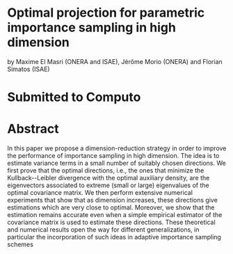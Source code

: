 # Optimal projection for parametric importance sampling in high dimension
 by Maxime El Masri (ONERA and ISAE), Jérôme Morio (ONERA) and Florian Simatos (ISAE)
 
 
# Submitted to Computo

# Abstract
  In this paper we propose a dimension-reduction strategy in order to improve the performance of importance sampling in high dimension. The idea is to estimate variance terms in a small number of suitably chosen directions. We first prove that the optimal directions, i.e., the ones that minimize the Kullback--Leibler divergence with the optimal auxiliary density, are the eigenvectors associated to extreme (small or large) eigenvalues of the optimal covariance matrix. We then perform extensive numerical experiments that show that as dimension increases, these directions give estimations which are very close to optimal. Moreover, we show that the estimation remains accurate even when a simple empirical estimator of the covariance matrix is used to estimate these directions. These theoretical and numerical results open the way for different generalizations, in particular the incorporation of such ideas in adaptive importance sampling schemes
